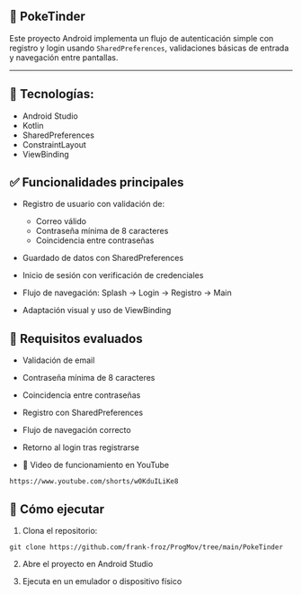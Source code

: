 ## 📱 PokeTinder
Este proyecto Android implementa un flujo de autenticación simple con registro y login usando `SharedPreferences`, validaciones básicas de entrada y navegación entre pantallas.

----

## 📌 Tecnologías:
- Android Studio
- Kotlin
- SharedPreferences
- ConstraintLayout
- ViewBinding

## ✅ Funcionalidades principales
- Registro de usuario con validación de:
   - Correo válido
   - Contraseña mínima de 8 caracteres
   - Coincidencia entre contraseñas

- Guardado de datos con SharedPreferences

- Inicio de sesión con verificación de credenciales

- Flujo de navegación: Splash → Login → Registro → Main

- Adaptación visual y uso de ViewBinding

## 🧪 Requisitos evaluados
- Validación de email

- Contraseña mínima de 8 caracteres

- Coincidencia entre contraseñas

- Registro con SharedPreferences

- Flujo de navegación correcto

- Retorno al login tras registrarse

- 🎥 Video de funcionamiento en YouTube

`https://www.youtube.com/shorts/w0KduILiKe8`

## 🚀 Cómo ejecutar
1. Clona el repositorio:


```
git clone https://github.com/frank-froz/ProgMov/tree/main/PokeTinder
```
2. Abre el proyecto en Android Studio

3. Ejecuta en un emulador o dispositivo físico
